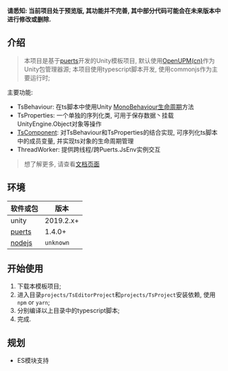 **请悉知: 当前项目处于预览版, 其功能并不完善, 其中部分代码可能会在未来版本中进行修改或删除.**

## 介绍
> 本项目是基于[puerts](https://github.com/Tencent/puerts)开发的Unity模板项目,  默认使用[OpenUPM(cn)](https://openupm.cn/)作为Unity包管理器源;
> 本项目使用typescript脚本开发, 使用commonjs作为主要运行时;

主要功能:
- TsBehaviour: 在ts脚本中使用Unity [MonoBehaviour生命周期](https://docs.unity3d.com/2021.3/Documentation/Manual/ExecutionOrder.html)方法
- TsProperties: 一个单独的序列化类, 可用于保存数据丶挂载UnityEngine.Object对象等操作
- [TsComponent](./docs/TsComponent.md): 对TsBehaviour和TsProperties的结合实现, 可序列化ts脚本中的成员变量, 并实现ts对象的生命周期管理
- ThreadWorker: 提供跨线程/跨Puerts.JsEnv实例交互

> 想了解更多, 请查看[文档页面](./docs)

## 环境
| 软件或包     |  版本           |
| ------------ | ------------ |
| unity   |  2019.2.x+ |
| [puerts](https://github.com/Tencent/puerts/releases) |  1.4.0+ |
| [nodejs](https://nodejs.org/) | `unknown`|

## 开始使用
1. 下载本模板项目;
2. 进入目录`projects/TsEditorProject`和`projects/TsProject`安装依赖, 使用 `npm` or `yarn`; 
3. 分别编译以上目录中的typescript脚本;
4. 完成.

## 规划
- ES模块支持
